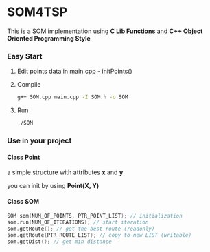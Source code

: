 # SOM4TSP

This is a SOM implementation using **C Lib Functions** and **C++ Object Oriented Programming Style**

### Easy Start

1. Edit points data in main.cpp - initPoints()

2. Compile

   ```bash
   g++ SOM.cpp main.cpp -I SOM.h -o SOM
   ```

3. Run

   ```bash
   ./SOM
   ```

### Use in your project

#### Class Point

a simple structure with attributes **x** and **y**

you can init by using **Point(X, Y)**

#### Class SOM

```c++
SOM som(NUM_OF_POINTS, PTR_POINT_LIST); // initialization
som.run(NUM_OF_ITERATIONS); // start iteration
som.getRoute();	// get the best route (readonly)
som.getRoute(PTR_ROUTE_LIST); // copy to new LIST (writable)
som.getDist(); // get min distance
```


